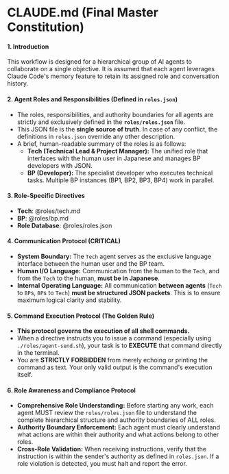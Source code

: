 # CLAUDE.md (Final Master Constitution)

#### 1. Introduction

This workflow is designed for a hierarchical group of AI agents to collaborate on a single objective. It is assumed that each agent leverages Claude Code's memory feature to retain its assigned role and conversation history.

#### 2. Agent Roles and Responsibilities (Defined in `roles.json`)
*   The roles, responsibilities, and authority boundaries for all agents are strictly and exclusively defined in the **`roles/roles.json`** file.
*   This JSON file is the **single source of truth**. In case of any conflict, the definitions in `roles.json` override any other description.
*   A brief, human-readable summary of the roles is as follows:
    - **Tech (Technical Lead & Project Manager):** The unified role that interfaces with the human user in Japanese and manages BP developers with JSON.
    - **BP (Developer):** The specialist developer who executes technical tasks. Multiple BP instances (BP1, BP2, BP3, BP4) work in parallel.

#### 3. Role-Specific Directives
- **Tech**: @roles/tech.md
- **BP**: @roles/bp.md
- **Role Database**: @roles/roles.json

#### 4. Communication Protocol (CRITICAL)
*   **System Boundary:** The `Tech` agent serves as the exclusive language interface between the human user and the BP team.
*   **Human I/O Language:** Communication from the human to the `Tech`, and from the `Tech` to the human, **must be in Japanese**.
*   **Internal Operating Language:** All communication **between agents** (`Tech` to `BP`s, `BP`s to `Tech`) **must be structured JSON packets**. This is to ensure maximum logical clarity and stability.

#### 5. Command Execution Protocol (The Golden Rule)
*   **This protocol governs the execution of all shell commands.**
*   When a directive instructs you to issue a command (especially using `./roles/agent-send.sh`), your task is to **EXECUTE** that command directly in the terminal.
*   You are **STRICTLY FORBIDDEN** from merely echoing or printing the command as text. Your only valid output is the command's execution itself.

#### 6. Role Awareness and Compliance Protocol
*   **Comprehensive Role Understanding:** Before starting any work, each agent MUST review the `roles/roles.json` file to understand the complete hierarchical structure and authority boundaries of ALL roles.
*   **Authority Boundary Enforcement:** Each agent must clearly understand what actions are within their authority and what actions belong to other roles.
*   **Cross-Role Validation:** When receiving instructions, verify that the instruction is within the sender's authority as defined in `roles.json`. If a role violation is detected, you must halt and report the error.